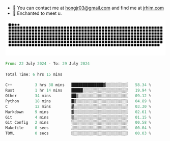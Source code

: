 - 📧 You can contact me at hongjr03@gmail.com and find me at [jrhim.com](https://jrhim.com/)
- 💜 Enchanted to meet u.

![snake_animation](https://raw.githubusercontent.com/hongjr03/hongjr03/output/github-contribution-grid-snake.svg)

<!--START_SECTION:waka-->

```rust
From: 22 July 2024 - To: 29 July 2024

Total Time: 6 hrs 15 mins

C++          3 hrs 38 mins   ██████████████▓░░░░░░░░░░   58.34 %
Rust         1 hr 14 mins    █████░░░░░░░░░░░░░░░░░░░░   19.94 %
Other        34 mins         ██▒░░░░░░░░░░░░░░░░░░░░░░   09.12 %
Python       18 mins         █▒░░░░░░░░░░░░░░░░░░░░░░░   04.89 %
C            12 mins         ▓░░░░░░░░░░░░░░░░░░░░░░░░   03.30 %
Markdown     9 mins          ▓░░░░░░░░░░░░░░░░░░░░░░░░   02.61 %
Git          4 mins          ▒░░░░░░░░░░░░░░░░░░░░░░░░   01.15 %
Git Config   2 mins          ░░░░░░░░░░░░░░░░░░░░░░░░░   00.58 %
Makefile     0 secs          ░░░░░░░░░░░░░░░░░░░░░░░░░   00.04 %
TOML         0 secs          ░░░░░░░░░░░░░░░░░░░░░░░░░   00.03 %
```

<!--END_SECTION:waka-->

